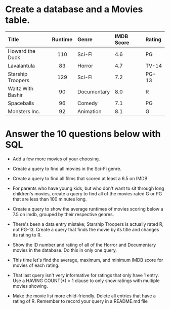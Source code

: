 # Create a database and a Movies table.

|Title	| Runtime	| Genre	| IMDB Score|	Rating|
|:------|:--------:|:-----|:----------|:-------|
|Howard the Duck|	110|	Sci-Fi|	4.6|	PG
Lavalantula| 83|	Horror|	4.7|	TV-14
Starship Troopers|	129|	Sci-Fi|	7.2|	PG-13
Waltz With Bashir|	90|	Documentary|	8.0|	R
Spaceballs|	96|	Comedy|	7.1|	PG
Monsters Inc.|	92|	Animation|	8.1|	G

# Answer the 10 questions below with SQL

- Add a few more movies of your choosing.

- Create a query to find all movies in the Sci-Fi genre.

- Create a query to find all films that scored at least a 6.5 on IMDB

- For parents who have young kids, but who don't want to sit through long children's movies, create a query to find all of the movies rated G or PG that are less than 100 minutes long.

- Create a query to show the average runtimes of movies scoring below a 7.5 on imdb, grouped by their respective genres.

- There's been a data entry mistake; Starship Troopers is actually rated R, not PG-13. Create a query that finds the movie by its title and changes its rating to R.

- Show the ID number and rating of all of the Horror and Documentary movies in the database. Do this in only one query.

- This time let's find the average, maximum, and minimum IMDB score for movies of each rating.

- That last query isn't very informative for ratings that only have 1 entry. Use a HAVING COUNT(*) > 1 clause to only show ratings with multiple movies showing.

- Make the movie list more child-friendly. Delete all entries that have a rating of R. Remember to record your query in a README.md file
